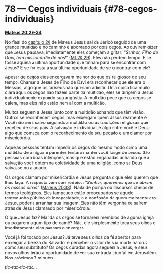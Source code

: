 # 78 — Cegos individuais {#78-cegos-individuais}

[**Mateus 20:29-34**](http://bibliaonline.com.br/acf/mt/20/29-34)

No final do [capítulo 20](http://bibliaonline.com.br/acf/mt/20) de Mateus Jesus sai de Jericó seguido de uma grande multidão e no caminho é abordado por dois cegos. Ao ouvirem dizer que Jesus passava, imediatamente eles começam a gritar: “_Senhor, Filho de Davi, tem misericórdia de nós!”_ ([Mt 20:29](http://bibliaonline.com.br/acf/mt/20/29)). Eles não perdem tempo. E se fosse aquela a última oportunidade que tinham para se encontrar com Jesus? E se for esta a sua última oportunidade de se encontrar com ele?

Apesar de cegos eles enxergavam melhor do que os religiosos de seu tempo. Chamar a Jesus de Filho de Davi era reconhecer que ele era o Messias, algo que os fariseus não queriam admitir. Uma coisa fica muito clara aqui: os cegos não fazem parte da multidão, eles se dirigem a Jesus individualmente expondo sua angústia. A multidão pede que os cegos se calem, mas eles não estão nem aí com a multidão.

Muitos seguem a Jesus junto com a multidão achando que têm visão. Outros se reconhecem cegos, mas enxergam quem Jesus realmente é. Você não será salvo seguindo a multidão ou as tradições religiosas que recebeu de seus pais. A salvação é individual, é algo entre você e Deus; algo que começa com o reconhecimento de seu pecado e um clamor por misericórdia.

Aquelas pessoas tentam impedir os cegos do mesmo modo como uma multidão de amigos e parentes tentará manter você longe de Jesus. São pessoas com boas intenções, mas que estão enganadas achando que a salvação você obtém na coletividade de uma religião, como se Deus salvasse no atacado.

Os cegos clamam por misericórdia e Jesus pergunta o que eles querem que lhes faça. A resposta vem sem rodeios: “_Senhor, queremos que se abram os nossos olhos”_ ([Mateus 20:33](http://bibliaonline.com.br/acf/mt/20/33)). Nada de pompa ou discursos cheios de termos teológicos. Eles tampouco estão preocupados se aquele testemunho público de incapacidade, e a confissão de quem realmente era Jesus, poderia arranhar sua imagem. Eles não têm vergonha de saírem atrás de Jesus clamando por misericórdia.

O que Jesus faz? Manda os cegos se tornarem membros de alguma igreja ou pagarem algum tipo de carnê? Não, ele simplesmente toca seus olhos e imediatamente eles passam a enxergar.

Você já foi tocado por Jesus? Já teve seus olhos da fé abertos para enxergar a beleza do Salvador e perceber o valor de sua morte na cruz como seu substituto? Os cegos curados agora seguem a Jesus, e seus novos olhos terão a oportunidade de ver sua entrada triunfal em Jerusalém. Nos próximos 3 minutos.

_tic-tac-tic-tac..._